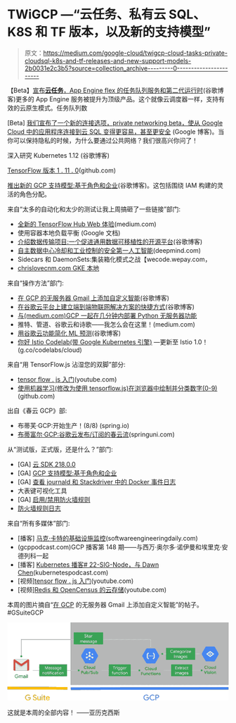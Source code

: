 # TWiGCP —“云任务、私有云 SQL、K8S 和 TF 版本，以及新的支持模型”

> 原文：<https://medium.com/google-cloud/twigcp-cloud-tasks-private-cloudsql-k8s-and-tf-releases-and-new-support-models-2b0031e2c3b5?source=collection_archive---------0----------------------->

【Beta】[宣布**云任务**，App Engine flex 的任务队列服务和第二代运行时](http://goo.gl/gaXJ7z)(谷歌博客)更多的 App Engine 服务被提升为顶级产品。这个就像云调度器一样，支持有效的云原生模式。任务队列数

[Beta] [我们宣布了一个新的连接选项，private networking beta，使从 Google Cloud 中的应用程序连接到云 SQL 变得更容易，甚至更安全](http://goo.gl/NkyzwD) (Google 博客)。当你可以保持隐私的时候，为什么要通过公共网络？我们很高兴你问了！

深入研究 Kubernetes 1.12 (谷歌博客)

[TensorFlow 版本 1 . 11 . 0](http://goo.gl/NVeDik)(github.com)

[推出新的 GCP 支持模型:基于角色和企业](http://goo.gl/gpMu3e)(谷歌博客)。这包括围绕 IAM 构建的灵活的角色分配。

来自“太多的自动化和太少的测试让我上周搞砸了一些链接”部门:

*   [全新的 TensorFlow Hub Web 体验](http://goo.gl/TPrg6B)(medium.com)
*   使用容器本地负载平衡 (Google 文档)
*   [介绍数据传输项目:一个促进通用数据可移植性的开源平台](http://goo.gl/DfKEWN)(谷歌博客)
*   [自主数据中心冷却和工业控制的安全第一人工智能](http://goo.gl/gmqifm)(deepmind.com)
*   Sidecars 和 DaemonSets:集装箱化模式之战【wecode.wepay.com，
*   [chrislovecnm.com GKE 本地](http://goo.gl/C8ozoy)

来自“操作方法”部门:

*   [在 GCP 的无服务器 Gmail 上添加自定义智能](http://goo.gl/P1Dcho)(谷歌博客)
*   [在谷歌云平台上建立端到端物联网解决方案的快捷方式](http://goo.gl/hqU3Uq)(谷歌博客)
*   [与(medium.com)GCP 一起在几分钟内部署 Python 无服务器功能](http://goo.gl/L3fMMR)
*   推特、管道、谷歌云和诗歌——我怎么会在这里！(medium.com)
*   [用谷歌云功能简化 ML 预测](http://goo.gl/UHEoL7)(谷歌博客)
*   [你好 Istio Codelab(带 Google Kubernetes 引擎)](http://goo.gl/PF7htj) —更新至 Istio 1.0！(g.co/codelabs/cloud)

来自“用 TensorFlow.js 沾湿您的双脚”部分:

*   [tensor flow . js 入门](http://goo.gl/UnpHka)(youtube.com)
*   [使用机器学习(修改为使用 tensorflow.js)在浏览器中绘制并分类数字(0-9)](http://goo.gl/iTDn61)(github.com)

出自《春云 GCP》部:

*   布蒂芙·GCP:开始生产！(8/8) (spring.io)
*   [布蒂富尔·GCP:谷歌云发布/订阅的春云流](http://goo.gl/FKo4Fw)(springuni.com)

从“测试版，正式版，还是什么？”部门:

*   [GA] [云 SDK 218.0.0](http://goo.gl/QMtpTC)
*   [GA] [GCP 支持模型:基于角色和企业](http://goo.gl/gpMu3e)
*   [GA] [查看 journald 和 Stackdriver 中的 Docker 事件日志](http://goo.gl/3gz5FT)
*   大表键可视化工具
*   [GA] [启用/禁用防火墙规则](http://goo.gl/gWxPfj)
*   [防火墙规则日志](http://goo.gl/cnkFi1)

来自“所有多媒体”部门:

*   [播客] [马克·卡特的基础设施监控](http://goo.gl/PT1URq)(softwareengineeringdaily.com)
*   (gcppodcast.com)GCP 播客第 148 期——与西万·奥尔多·诺伊曼和埃里克·安德列科一起
*   [播客] [Kubernetes 播客# 22-SIG-Node，与 Dawn Chen](http://goo.gl/qkUymc)(kubernetespodcast.com)
*   [视频][tensor flow . js 入门](http://goo.gl/UnpHka)(youtube.com)
*   [视频][Redis 和 OpenCensus 的云存储](http://goo.gl/eQJ3Si)(youtube.com)

本周的图片摘自“[在 GCP](http://goo.gl/P1Dcho) 的无服务器 Gmail 上添加自定义智能”的帖子。#GSuiteGCP

[![](img/8cf377ba668c0988fc9c55fb796ae608.png)](http://goo.gl/P1Dcho)

这就是本周的全部内容！
——亚历克西斯